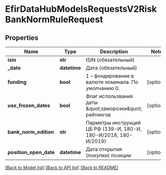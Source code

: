 # EfirDataHubModelsRequestsV2RiskBankNormRuleRequest

## Properties
Name | Type | Description | Notes
------------ | ------------- | ------------- | -------------
**isin** | **str** | ISIN (обязательный) | 
**_date** | **datetime** | Дата (обязательный) | 
**funding** | **bool** | 1 – фондирование в валюте номинала. По умолчанию 0. | [optional] 
**use_frozen_dates** | **bool** | Флаг использвания даты \&quot;заморозки\&quot; рейтингов | [optional] 
**bank_norm_edition** | **str** | Парметры инструкций ЦБ РФ (139-И, 180-И, 180-И/2018, 180-И/2019) | [optional] 
**position_open_date** | **datetime** | Дата открытия (покупки) позиции | [optional] 

[[Back to Model list]](../README.md#documentation-for-models) [[Back to API list]](../README.md#documentation-for-api-endpoints) [[Back to README]](../README.md)

